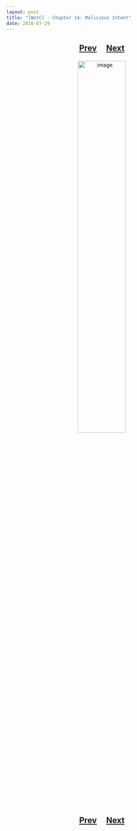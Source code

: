 ```yaml
---
layout: post
title: "[WotC] - Chapter 14: Malicious Intent"
date: 2018-07-29
---
```


<h2>
  <p style="text-align:center;">
    <a href="/wingsofthechorus/archive/2018/07/28/chapter13">Prev</a>
    &nbsp;&nbsp;&nbsp;
    <a href="/wingsofthechorus/archive/">Next</a>
  </p>
</h2>

<p style="text-align:center;">
  <img src="/wingsofthechorus/images/comics/c14.png" width="50%" alt="image"/>
</p>

<h2>
  <p style="text-align:center;">
    <a href="/wingsofthechorus/archive/2018/07/28/chapter13">Prev</a>
    &nbsp;&nbsp;&nbsp;
    <a href="/wingsofthechorus/archive/">Next</a>
  </p>
</h2>
